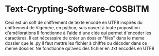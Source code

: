 # Text-Crypting-Software-COSBITM
Ceci est un soft de chiffrement de texte encodé en UTF8 inspirés du chiffrement de Vigenere, en python, suis ouvert à toute proposition d'améliorations
 Il fonctionne à l'aide d'une clée qui permet d'encoder les caractères. Il est nécessaire de créer un dossier "files" dans le meme dossier que le .py il faut mettre les fichier à chiffre ou décoder dans ce meme dossier.
 Ne fonctionne qu'avec des fichier en .txt encodés en UTF8

